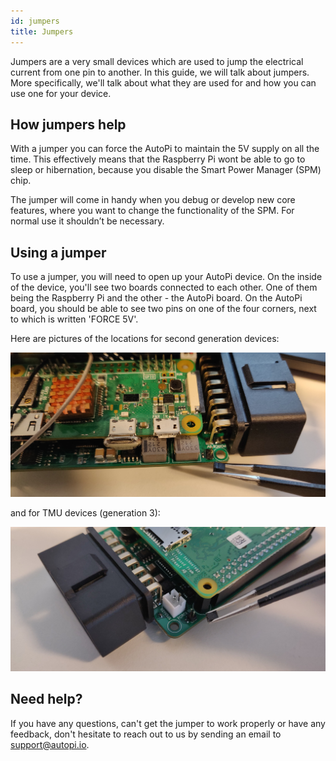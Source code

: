 ```yaml
---
id: jumpers
title: Jumpers
---
```


Jumpers are a very small devices which are used to jump the electrical current from one pin to another. In this guide,
we will talk about jumpers. More specifically, we'll talk about what they are used for and how you can use one for
your device.

## How jumpers help

With a jumper you can force the AutoPi to maintain the 5V supply on all the time. This effectively means that the
Raspberry Pi wont be able to go to sleep or hibernation, because you disable the Smart Power Manager (SPM) chip.

The jumper will come in handy when you debug or develop new core features, where you want to change the functionality
of the SPM. For normal use it shouldn’t be necessary.

## Using a jumper

To use a jumper, you will need to open up your AutoPi device. On the inside of the device, you'll see two boards
connected to each other. One of them being the Raspberry Pi and the other - the AutoPi board. On the AutoPi board, you
should be able to see two pins on one of the four corners, next to which is written 'FORCE 5V'.

Here are pictures of the locations for second generation devices:

![gen_2_jumper](/img/guides/jumpers/gen_2_jumper.jpg)

and for TMU devices (generation 3):

![gen_3_jumper](/img/guides/jumpers/gen_3_jumper.jpg)

## Need help?

If you have any questions, can't get the jumper to work properly or have any feedback, don't hesitate to reach out to
us by sending an email to support@autopi.io.